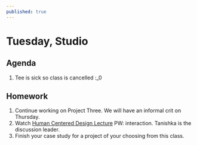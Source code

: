 ```yaml
---
published: true
---
```

# Tuesday, Studio
## Agenda
1. Tee is sick so class is cancelled :_0


## Homework
1. Continue working on Project Three. We will have an informal crit on Thursday. 
2. Watch [Human Centered Design Lecture](https://vimeo.com/518426783) PW: interaction. Tanishka is the discussion leader. 
3. Finish your case study for a project of your choosing from this class. 

<!-- # Thursday, Studio
## Agenda
1. p5.js Activity. 
2. Discuss Human Centered Design Lecture
3. Project Check-ins. 

## Homework
1. Finish p5.js Activity and turn in on Canvas for Tuesday. 
2. Continue Working on Project Three.   -->